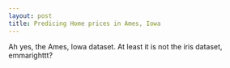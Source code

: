 ```yaml
---
layout: post
title: Predicing Home prices in Ames, Iowa
---
```


Ah yes, the Ames, Iowa dataset. At least it is not the iris dataset, emmarighttt?

